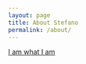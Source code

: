 ```yaml
---
layout: page
title: About Stefano
permalink: /about/
---
```


[I am what I am](http://www.marzorati.co)
